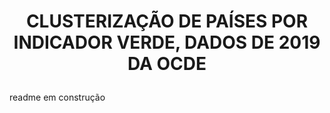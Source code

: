  
# <p align="center"> <b> CLUSTERIZAÇÃO DE PAÍSES POR INDICADOR VERDE, DADOS DE 2019 DA OCDE </b> 

readme em construção
